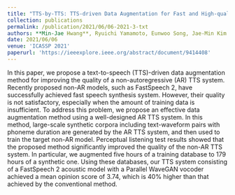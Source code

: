 ```yaml
---
title: "TTS-by-TTS: TTS-driven Data Augmentation for Fast and High-quality Speech Synthesis"
collection: publications
permalink: /publication/2021/06/06-2021-3-txt
authors: **Min-Jae Hwang**, Ryuichi Yamamoto, Eunwoo Song, Jae-Min Kim
date: 2021/06/06
venue: 'ICASSP 2021'
paperurl: 'https://ieeexplore.ieee.org/abstract/document/9414408'
---
```

In this paper, we propose a text-to-speech (TTS)-driven data augmentation method for improving the quality of a non-autoregressive (AR) TTS system. Recently proposed non-AR models, such as FastSpeech 2, have successfully achieved fast speech synthesis system. However, their quality is not satisfactory, especially when the amount of training data is insufficient. To address this problem, we propose an effective data augmentation method using a well-designed AR TTS system. In this method, large-scale synthetic corpora including text-waveform pairs with phoneme duration are generated by the AR TTS system, and then used to train the target non-AR model. Perceptual listening test results showed that the proposed method significantly improved the quality of the non-AR TTS system. In particular, we augmented five hours of a training database to 179 hours of a synthetic one. Using these databases, our TTS system consisting of a FastSpeech 2 acoustic model with a Parallel WaveGAN vocoder achieved a mean opinion score of 3.74, which is 40% higher than that achieved by the conventional method.
